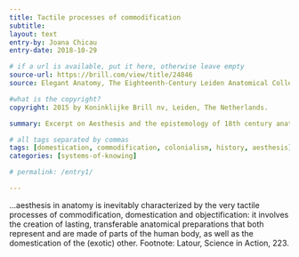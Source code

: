 ```yaml
---
title: Tactile processes of commodification
subtitle:
layout: text
entry-by: Joana Chicau
entry-date: 2018-10-29

# if a url is available, put it here, otherwise leave empty
source-url: https://brill.com/view/title/24846
source: Elegant Anatomy, The Eighteenth-Century Leiden Anatomical Collections. Marieke M. A. Hendriksen (2015)

#what is the copyright?
copyright: 2015 by Koninklijke Brill nv, Leiden, The Netherlands.

summary: Excerpt on Aesthesis and the epistemology of 18th century anatomical research. From Elegant Anatomy, Marieke M. A. Hendriksen

# all tags separated by commas
tags: [domestication, commodification, colonialism, history, aesthesis]
categories: [systems-of-knowing]

# permalink: /entry1/

---
```


...aesthesis in anatomy is inevitably characterized by the very tactile processes of commodification, domestication and objectification: it involves the creation of lasting, transferable anatomical preparations that both represent and are made of parts of the human body, as well as the domestication of the (exotic) other. 
Footnote:  Latour, Science in Action, 223.
